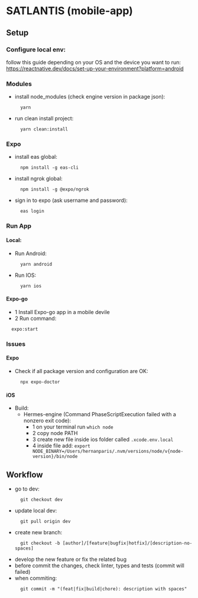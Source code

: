 # SATLANTIS (mobile-app)

## Setup

### Configure local env:
  follow this guide depending on your OS and the device you want to run:
  https://reactnative.dev/docs/set-up-your-environment?platform=android

### Modules
- install node_modules (check engine version in package json):
  ```console
    yarn
  ```

- run clean install project:
  ```console
    yarn clean:install
  ```

### Expo
- install eas global:
  ```console
    npm install -g eas-cli
  ```

- install ngrok global:
  ```console
    npm install -g @expo/ngrok
  ```

- sign in to expo (ask username and password):
  ```console
    eas login
  ```

### Run App

  #### Local:
  - Run Android:
    ```console
      yarn android
    ```

  - Run IOS:
    ```console
      yarn ios
    ```
  
  #### Expo-go
  - 1 Install Expo-go app in a mobile devile
  - 2 Run command:
  ```console
    expo:start
  ```

### Issues

#### Expo
- Check if all package version and configuration are OK:
  ```console
    npx expo-doctor
  ```

#### iOS
- Build: 
  - Hermes-engine (Command PhaseScriptExecution failed with a nonzero exit code):
    - 1 on your terminal run `which node`
    - 2 copy node PATH
    - 3 create new file inside ios folder called `.xcode.env.local`
    - 4 inside file add: `export NODE_BINARY=/Users/hernanparis/.nvm/versions/node/v{node-version}/bin/node`

## Workflow

- go to dev:
  ```console
    git checkout dev
  ```
- update local dev:
  ```console
    git pull origin dev
  ```
- create new branch:
  ```console
    git checkout -b [author]/[feature|bugfix|hotfix]/[description-no-spaces]
  ```
- develop the new feature or fix the related bug
- before commit the changes, check linter, types and tests (commit will failed)
- when commiting:
  ```console
    git commit -m "(feat|fix|build|chore): description with spaces"
  ```